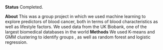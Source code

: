 **Status**
Completed.

**About**
This was a group project in which we used machine learning to explore predictors of blood cancer, both in terms of blood characteristics as well as lifestyle factors. We used data from the UK Biobank, one of the largest biomedical databases in the world
**Methods**
We used K-means and GMM clustering to identify groups , as well as random forest and logistic regression.
